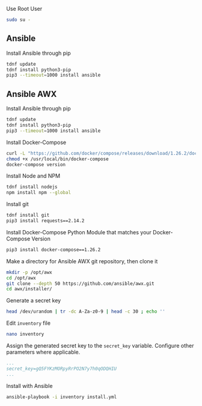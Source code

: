 Use Root User
```bash
sudo su -
```

## Ansible
Install Ansible through pip
```bash
tdnf update
tdnf install python3-pip
pip3 --timeout=1000 install ansible
```


## Ansible AWX
Install Ansible through pip
```bash
tdnf update
tdnf install python3-pip
pip3 --timeout=1000 install ansible
```

Install Docker-Compose
```bash
curl -L "https://github.com/docker/compose/releases/download/1.26.2/docker-compose-$(uname -s)-$(uname -m)" -o /usr/local/bin/docker-compose
chmod +x /usr/local/bin/docker-compose
docker-compose version
```

Install Node and NPM
```bash
tdnf install nodejs
npm install npm --global
```

Install git
```bash
tdnf install git
pip3 install requests==2.14.2
```

Install Docker-Compose Python Module that matches your Docker-Compose Version
```bash
pip3 install docker-compose==1.26.2
```

Make a directory for Ansible AWX git repository, then clone it
```bash
mkdir -p /opt/awx
cd /opt/awx
git clone --depth 50 https://github.com/ansible/awx.git
cd awx/installer/
```

Generate a secret key
```bash
head /dev/urandom | tr -dc A-Za-z0-9 | head -c 30 ; echo ''
```

Edit `inventory` file
```bash
nano inventory
```

Assign the generated secret key to the `secret_key` variable. Configure other parameters where applicable.
```yaml
...
secret_key=gQ5FYKzMORpyRrPO2N7y7h0qODQHIU
...
```

Install with Ansible
```bash
ansible-playbook -i inventory install.yml
```
